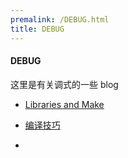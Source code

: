 ```yaml
---
premalink: /DEBUG.html
title: DEBUG
---
```






#### DEBUG

这里是有关调式的一些 blog



- [Libraries and Make](./Library.html)

- [编译技巧](./编译技巧.html)
- 